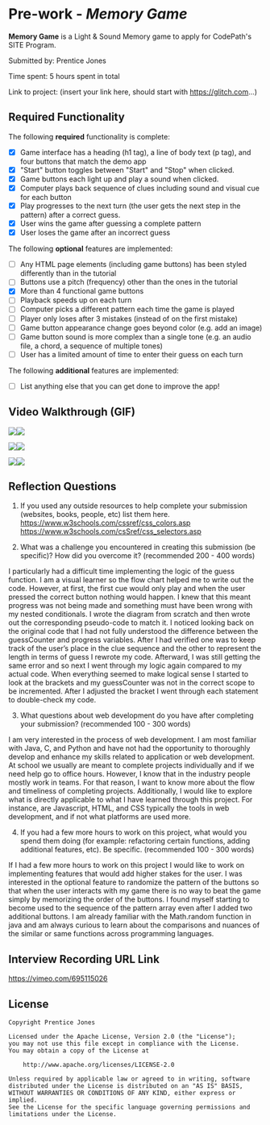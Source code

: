 # Pre-work - *Memory Game*

**Memory Game** is a Light & Sound Memory game to apply for CodePath's SITE Program. 

Submitted by: Prentice Jones

Time spent: 5 hours spent in total

Link to project: (insert your link here, should start with https://glitch.com...)

## Required Functionality

The following **required** functionality is complete:

* [X] Game interface has a heading (h1 tag), a line of body text (p tag), and four buttons that match the demo app
* [X] "Start" button toggles between "Start" and "Stop" when clicked. 
* [X] Game buttons each light up and play a sound when clicked. 
* [X] Computer plays back sequence of clues including sound and visual cue for each button
* [X] Play progresses to the next turn (the user gets the next step in the pattern) after a correct guess. 
* [X] User wins the game after guessing a complete pattern
* [X] User loses the game after an incorrect guess

The following **optional** features are implemented:

* [ ] Any HTML page elements (including game buttons) has been styled differently than in the tutorial
* [ ] Buttons use a pitch (frequency) other than the ones in the tutorial
* [X] More than 4 functional game buttons
* [ ] Playback speeds up on each turn
* [ ] Computer picks a different pattern each time the game is played
* [ ] Player only loses after 3 mistakes (instead of on the first mistake)
* [ ] Game button appearance change goes beyond color (e.g. add an image)
* [ ] Game button sound is more complex than a single tone (e.g. an audio file, a chord, a sequence of multiple tones)
* [ ] User has a limited amount of time to enter their guess on each turn

The following **additional** features are implemented:

- [ ] List anything else that you can get done to improve the app!

## Video Walkthrough (GIF)


![](gif1-link-here)![](https://i.imgur.com/s8WXx6o.gif)

![](gif2-link-here)![](https://i.imgur.com/6BgC1AX.gif)

![](gif3-link-here)![](https://i.imgur.com/DK56Bog.gif)

## Reflection Questions
1. If you used any outside resources to help complete your submission (websites, books, people, etc) list them here. 
https://www.w3schools.com/cssref/css_colors.asp
https://www.w3schools.com/csSref/css_selectors.asp


2. What was a challenge you encountered in creating this submission (be specific)? How did you overcome it? (recommended 200 - 400 words) 

I particularly had a difficult time implementing the logic of the guess function. I am a visual learner so the flow chart helped me to write out the code. However, at first, the first cue would only play and when the user pressed the correct button nothing would happen. I knew that this meant progress was not being made and something must have been wrong with my nested conditionals. I wrote the diagram from scratch and then wrote out the corresponding pseudo-code to match it. I noticed looking back on the original code that I had not fully understood the difference between the guessCounter and progress variables. After I had verified one was to keep track of the user’s place in the clue sequence and the other to represent the length in terms of guess I rewrote my code. Afterward, I was still getting the same error and so next I went through my logic again compared to my actual code. When everything seemed to make logical sense I started to look at the brackets and my guessCounter was not in the correct scope to be incremented. After I adjusted the bracket I went through each statement to double-check my code.

3. What questions about web development do you have after completing your submission? (recommended 100 - 300 words) 

I am very interested in the process of web development. I am most familiar with Java, C, and Python and have not had the opportunity to thoroughly develop and enhance my skills related to application or web development. At school we usually are meant to complete projects individually and if we need help go to office hours. However, I know that in the industry people mostly work in teams. For that reason, I want to know more about the flow and timeliness of completing projects. Additionally, I would like to explore what is directly applicable to what I have learned through this project. For instance, are Javascript, HTML, and CSS typically the tools in web development, and if not what platforms are used more.

4. If you had a few more hours to work on this project, what would you spend them doing (for example: refactoring certain functions, adding additional features, etc). Be specific. (recommended 100 - 300 words) 

If I had a few more hours to work on this project I would like to work on implementing features that would add higher stakes for the user. I was interested in the optional feature to randomize the pattern of the buttons so that when the user interacts with my game there is no way to beat the game simply by memorizing the order of the buttons. I found myself starting to become used to the sequence of the pattern array even after I added two additional buttons. I am already familiar with the Math.random function in java and am always curious to learn about the comparisons and nuances of the similar or same functions across programming languages.



## Interview Recording URL Link

https://vimeo.com/695115026


## License

    Copyright Prentice Jones

    Licensed under the Apache License, Version 2.0 (the "License");
    you may not use this file except in compliance with the License.
    You may obtain a copy of the License at

        http://www.apache.org/licenses/LICENSE-2.0

    Unless required by applicable law or agreed to in writing, software
    distributed under the License is distributed on an "AS IS" BASIS,
    WITHOUT WARRANTIES OR CONDITIONS OF ANY KIND, either express or implied.
    See the License for the specific language governing permissions and
    limitations under the License.
